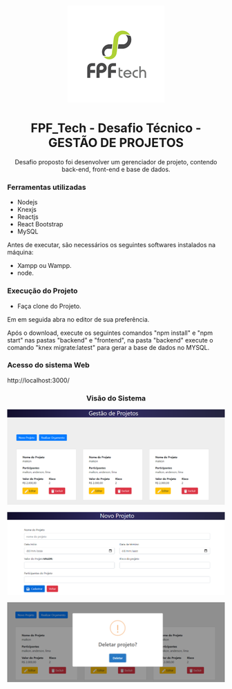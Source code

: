<p align="center">
<img src="./sprint/fpf.png">
</p>
<h1 align="center">FPF_Tech - Desafio Técnico - GESTÃO DE PROJETOS</h1>
<p align="center">Desafio proposto foi desenvolver um gerenciador de projeto, contendo back-end, front-end e base de dados.</p>

<h3>Ferramentas utilizadas</h3>
<ul>
  <li>Nodejs</li>
  <li>Knexjs</li>
  <li>Reactjs</li>
  <li>React Bootstrap</li>
  <li>MySQL</li>
</ul>
<p>Antes de executar, são necessários os seguintes softwares instalados na máquina:</p>
 <ul> 
  <li>Xampp ou Wampp.</li>
  <li>node.</li>
 </ul>
<h3>Execução do Projeto</h3>
<ul>
  <li>Faça clone do Projeto.</li>
</ul>
  <p>Em em seguida abra no editor de sua preferência.</p>
  <p>Após o download, execute os seguintes comandos "npm install" e "npm start" nas pastas "backend" e "frontend", na pasta "backend" execute o comando "knex migrate:latest"
  para gerar a base de dados no MYSQL.</p>
  
<h3>Acesso do sistema Web</h3>
<p>http://localhost:3000/</p>
  
  <h3 align="center">Visão do Sistema</h3>
  <p>
   <img src="./sprint/homeproject.PNG" />
  </p>
  <p>
   <img src="./sprint/newproject.PNG" />
  </p>
  <p>
    <img src="./sprint/dialog_delete.PNG" />
  </p>
